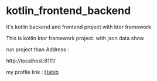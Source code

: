# kotlin_frontend_backend
It's kotlin backend and frontend project with ktor framework


This is kotlin ktor framework project. with json data show

run project than Address : 

http://localhost:8111/


my profile link : [Habib](https://www.linkedin.com/in/polashabib/)  
